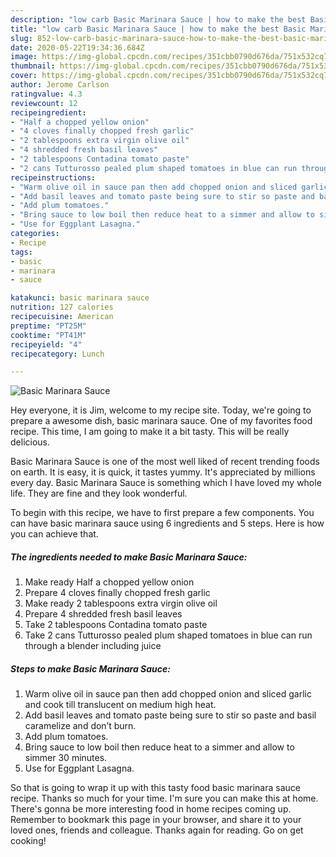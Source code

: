 ```yaml
---
description: "low carb Basic Marinara Sauce | how to make the best Basic Marinara Sauce"
title: "low carb Basic Marinara Sauce | how to make the best Basic Marinara Sauce"
slug: 852-low-carb-basic-marinara-sauce-how-to-make-the-best-basic-marinara-sauce
date: 2020-05-22T19:34:36.684Z
image: https://img-global.cpcdn.com/recipes/351cbb0790d676da/751x532cq70/basic-marinara-sauce-recipe-main-photo.jpg
thumbnail: https://img-global.cpcdn.com/recipes/351cbb0790d676da/751x532cq70/basic-marinara-sauce-recipe-main-photo.jpg
cover: https://img-global.cpcdn.com/recipes/351cbb0790d676da/751x532cq70/basic-marinara-sauce-recipe-main-photo.jpg
author: Jerome Carlson
ratingvalue: 4.3
reviewcount: 12
recipeingredient:
- "Half a chopped yellow onion"
- "4 cloves finally chopped fresh garlic"
- "2 tablespoons extra virgin olive oil"
- "4 shredded fresh basil leaves"
- "2 tablespoons Contadina tomato paste"
- "2 cans Tutturosso pealed plum shaped tomatoes in blue can run through a blender including juice"
recipeinstructions:
- "Warm olive oil in sauce pan then add chopped onion and sliced garlic and cook till translucent on medium high heat."
- "Add basil leaves and tomato paste being sure to stir so paste and basil caramelize and don’t burn."
- "Add plum tomatoes."
- "Bring sauce to low boil then reduce heat to a simmer and allow to simmer 30 minutes."
- "Use for Eggplant Lasagna."
categories:
- Recipe
tags:
- basic
- marinara
- sauce

katakunci: basic marinara sauce 
nutrition: 127 calories
recipecuisine: American
preptime: "PT25M"
cooktime: "PT41M"
recipeyield: "4"
recipecategory: Lunch

---
```



![Basic Marinara Sauce](https://img-global.cpcdn.com/recipes/351cbb0790d676da/751x532cq70/basic-marinara-sauce-recipe-main-photo.jpg)

Hey everyone, it is Jim, welcome to my recipe site. Today, we're going to prepare a awesome dish, basic marinara sauce. One of my favorites food recipe. This time, I am going to make it a bit tasty. This will be really delicious.

Basic Marinara Sauce is one of the most well liked of recent trending foods on earth. It is easy, it is quick, it tastes yummy. It's appreciated by millions every day. Basic Marinara Sauce is something which I have loved my whole life. They are fine and they look wonderful.




To begin with this recipe, we have to first prepare a few components. You can have basic marinara sauce using 6 ingredients and 5 steps. Here is how you can achieve that.

<!--inarticleads1-->

##### The ingredients needed to make Basic Marinara Sauce:

1. Make ready Half a chopped yellow onion
1. Prepare 4 cloves finally chopped fresh garlic
1. Make ready 2 tablespoons extra virgin olive oil
1. Prepare 4 shredded fresh basil leaves
1. Take 2 tablespoons Contadina tomato paste
1. Take 2 cans Tutturosso pealed plum shaped tomatoes in blue can run through a blender including juice




<!--inarticleads2-->

##### Steps to make Basic Marinara Sauce:

1. Warm olive oil in sauce pan then add chopped onion and sliced garlic and cook till translucent on medium high heat.
1. Add basil leaves and tomato paste being sure to stir so paste and basil caramelize and don’t burn.
1. Add plum tomatoes.
1. Bring sauce to low boil then reduce heat to a simmer and allow to simmer 30 minutes.
1. Use for Eggplant Lasagna.




So that is going to wrap it up with this tasty food basic marinara sauce recipe. Thanks so much for your time. I'm sure you can make this at home. There's gonna be more interesting food in home recipes coming up. Remember to bookmark this page in your browser, and share it to your loved ones, friends and colleague. Thanks again for reading. Go on get cooking!
